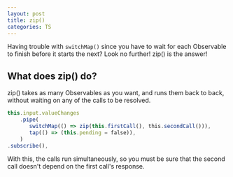 ```yaml
---
layout: post
title: zip()
categories: TS
---
```


Having trouble with `switchMap()` since you have to wait for each Observable to finish before it starts the next? Look no further! zip() is the answer!

## What does zip() do?

zip() takes as many Observables as you want, and runs them back to back, without waiting on any of the calls to be resolved.

```js
this.input.valueChanges
    .pipe(
       switchMap(() => zip(this.firstCall(), this.secondCall())),
       tap(() => (this.pending = false)),
    )
.subscribe(),
```

With this, the calls run simultaneously, so you must be sure that the second call doesn't depend on the first call's response.
